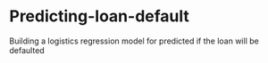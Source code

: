 # Predicting-loan-default
Building a logistics regression model for predicted if the loan will be defaulted

